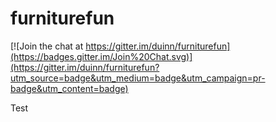 # furniturefun

[![Join the chat at https://gitter.im/duinn/furniturefun](https://badges.gitter.im/Join%20Chat.svg)](https://gitter.im/duinn/furniturefun?utm_source=badge&utm_medium=badge&utm_campaign=pr-badge&utm_content=badge)


Test
